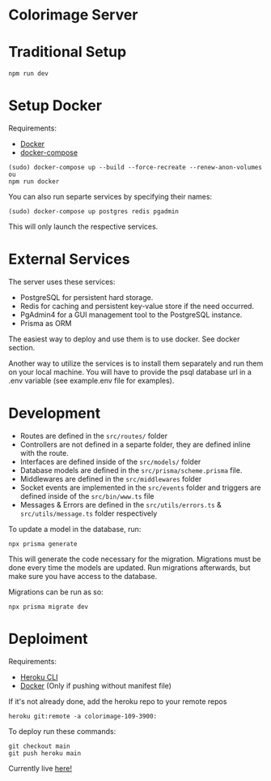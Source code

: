 # Colorimage Server

# Traditional Setup

```
npm run dev
```

# Setup Docker

Requirements:
- [Docker](https://www.docker.com/)
- [docker-compose](https://docs.docker.com/compose/install/)

```
(sudo) docker-compose up --build --force-recreate --renew-anon-volumes
ou
npm run docker
```

You can also run separte services by specifying their names:

```
(sudo) docker-compose up postgres redis pgadmin
```

This will only launch the respective services.

# External Services

The server uses these services:

- PostgreSQL for persistent hard storage.
- Redis for caching and persistent key-value store if the need occurred.
- PgAdmin4 for a GUI management tool to the PostgreSQL instance.
- Prisma as ORM

The easiest way to deploy and use them is to use docker. See docker section.

Another way to utilize the services is to install them separately and run them on your local machine. You will have to provide the psql database url in a .env variable (see example.env file for examples).

# Development

- Routes are defined in the `src/routes/` folder
- Controllers are not defined in a separte folder, they are defined inline with the route.
- Interfaces are defined inside of the `src/models/` folder
- Database models are defined in the `src/prisma/scheme.prisma` file.
- Middlewares are defined in the `src/middlewares` folder
- Socket events are implemented in the `src/events` folder and triggers are defined inside of the `src/bin/www.ts` file 
- Messages & Errors are defined in the `src/utils/errors.ts` & `src/utils/message.ts` folder respectively

To update a model in the database, run:

```
npx prisma generate
```

This will generate the code necessary for the migration. Migrations must be done every time the models are updated. Run migrations afterwards, but make sure you have access to the database.

Migrations can be run as so:

```
npx prisma migrate dev
```

# Deploiment

Requirements:

- [Heroku CLI](https://devcenter.heroku.com/articles/heroku-cli)
- [Docker](https://www.docker.com/) (Only if pushing without manifest file)

If it's not already done, add the heroku repo to your remote repos

```
heroku git:remote -a colorimage-109-3900:
```
 
To deploy run these commands:

```
git checkout main
git push heroku main
```

Currently live [here!](https://colorimage-109-3900.herokuapp.com/)